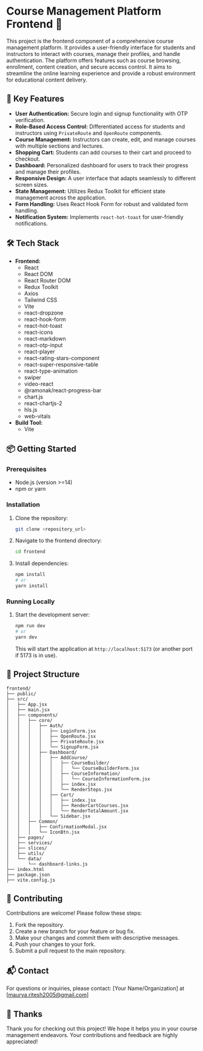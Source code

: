 # Course Management Platform Frontend 🚀

This project is the frontend component of a comprehensive course management platform. It provides a user-friendly interface for students and instructors to interact with courses, manage their profiles, and handle authentication. The platform offers features such as course browsing, enrollment, content creation, and secure access control. It aims to streamline the online learning experience and provide a robust environment for educational content delivery.

## 🚀 Key Features

- **User Authentication:** Secure login and signup functionality with OTP verification.
- **Role-Based Access Control:** Differentiated access for students and instructors using `PrivateRoute` and `OpenRoute` components.
- **Course Management:** Instructors can create, edit, and manage courses with multiple sections and lectures.
- **Shopping Cart:** Students can add courses to their cart and proceed to checkout.
- **Dashboard:** Personalized dashboard for users to track their progress and manage their profiles.
- **Responsive Design:** A user interface that adapts seamlessly to different screen sizes.
- **State Management:** Utilizes Redux Toolkit for efficient state management across the application.
- **Form Handling:** Uses React Hook Form for robust and validated form handling.
- **Notification System:** Implements `react-hot-toast` for user-friendly notifications.

## 🛠️ Tech Stack

- **Frontend:**
    - React
    - React DOM
    - React Router DOM
    - Redux Toolkit
    - Axios
    - Tailwind CSS
    - Vite
    - react-dropzone
    - react-hook-form
    - react-hot-toast
    - react-icons
    - react-markdown
    - react-otp-input
    - react-player
    - react-rating-stars-component
    - react-super-responsive-table
    - react-type-animation
    - swiper
    - video-react
    - @ramonak/react-progress-bar
    - chart.js
    - react-chartjs-2
    - hls.js
    - web-vitals
- **Build Tool:**
    - Vite

## 📦 Getting Started

### Prerequisites

- Node.js (version >=14)
- npm or yarn

### Installation

1.  Clone the repository:

    ```bash
    git clone <repository_url>
    ```

2.  Navigate to the frontend directory:

    ```bash
    cd frontend
    ```

3.  Install dependencies:

    ```bash
    npm install
    # or
    yarn install
    ```

### Running Locally

1.  Start the development server:

    ```bash
    npm run dev
    # or
    yarn dev
    ```

    This will start the application at `http://localhost:5173` (or another port if 5173 is in use).

## 📂 Project Structure

```
frontend/
├── public/
├── src/
│   ├── App.jsx
│   ├── main.jsx
│   ├── components/
│   │   ├── core/
│   │   │   ├── Auth/
│   │   │   │   ├── LoginForm.jsx
│   │   │   │   ├── OpenRoute.jsx
│   │   │   │   ├── PrivateRoute.jsx
│   │   │   │   └── SignupForm.jsx
│   │   │   ├── Dashboard/
│   │   │   │   ├── AddCourse/
│   │   │   │   │   ├── CourseBuilder/
│   │   │   │   │   │   └── CourseBuilderForm.jsx
│   │   │   │   │   ├── CourseInformation/
│   │   │   │   │   │   └── CourseInformationForm.jsx
│   │   │   │   │   ├── index.jsx
│   │   │   │   │   └── RenderSteps.jsx
│   │   │   │   ├── Cart/
│   │   │   │   │   ├── index.jsx
│   │   │   │   │   ├── RenderCartCourses.jsx
│   │   │   │   │   └── RenderTotalAmount.jsx
│   │   │   │   └── Sidebar.jsx
│   │   ├── Common/
│   │   │   ├── ConfirmationModal.jsx
│   │   │   └── IconBtn.jsx
│   ├── pages/
│   ├── services/
│   ├── slices/
│   ├── utils/
│   └── data/
│       └── dashboard-links.js
├── index.html
├── package.json
├── vite.config.js
```


## 🤝 Contributing

Contributions are welcome! Please follow these steps:

1.  Fork the repository.
2.  Create a new branch for your feature or bug fix.
3.  Make your changes and commit them with descriptive messages.
4.  Push your changes to your fork.
5.  Submit a pull request to the main repository.


## 📬 Contact

For questions or inquiries, please contact: [Your Name/Organization] at [maurya.ritesh2005@gmail.com]

## 💖 Thanks

Thank you for checking out this project! We hope it helps you in your course management endeavors. Your contributions and feedback are highly appreciated!

